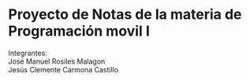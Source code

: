 # Proyecto de Notas de la materia de Programación movil I
Integrantes: \
José Manuel Rosiles Malagon \
Jesús Clemente Carmona Castillo
